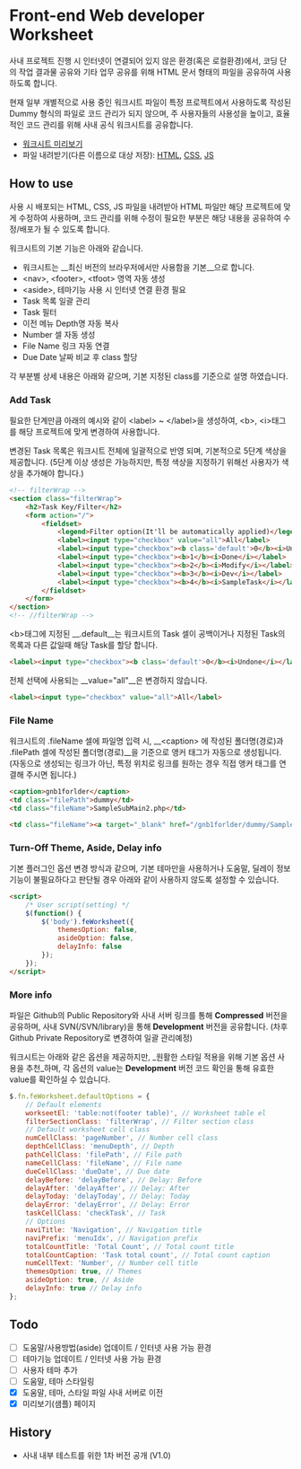 # Front-end Web developer Worksheet
사내 프로젝트 진행 시 인터넷이 연결되어 있지 않은 환경(혹은 로컬환경)에서, 코딩 단의 작업 결과물 공유와 기타 업무 공유를 위해 HTML 문서 형태의 파일을 공유하여 사용하도록 합니다.

현재 일부 개별적으로 사용 중인 워크시트 파일이 특정 프로젝트에서 사용하도록 작성된 Dummy 형식의 파일로 코드 관리가 되지 않으며, 주 사용자들의 사용성을 높이고, 효율적인 코드 관리를 위해 사내 공식 워크시트를 공유합니다.

- [워크시트 미리보기](http://cidow.com/worksheet/worksheet.html)
- 파일 내려받기(다른 이름으로 대상 저장): [HTML](http://cidow.com/worksheet/worksheet.html), [CSS](http://cidow.com/worksheet/worksheet.min.css), [JS](http://cidow.com/worksheet/worksheet.min.js)

## How to use
사용 시 배포되는 HTML, CSS, JS 파일을 내려받아 HTML 파일만 해당 프로젝트에 맞게 수정하여 사용하며, 코드 관리를 위해 수정이 필요한 부분은 해당 내용을 공유하여 수정/배포가 될 수 있도록 합니다.

워크시트의 기본 기능은 아래와 같습니다.

- 워크시트는 __최신 버전의 브라우저에서만 사용함을 기본__으로 합니다.
- &lt;nav&gt;, &lt;footer&gt;, &lt;tfoot&gt; 영역 자동 생성
- &lt;aside&gt;, 테마기능 사용 시 인터넷 연결 환경 필요
- Task 목록 일괄 관리
- Task 필터
- 이전 메뉴 Depth명 자동 복사
- Number 셀 자동 생성
- File Name 링크 자동 연결
- Due Date 날짜 비교 후 class 할당

각 부분별 상세 내용은 아래와 같으며, 기본 지정된 class를 기준으로 설명 하였습니다.

### Add Task
필요한 단계만큼 아래의 예시와 같이 &lt;label&gt; ~ &lt;/label&gt;을 생성하여, &lt;b&gt;, &lt;i&gt;태그를 해당 프로젝트에 맞게 변경하여 사용합니다.

변경된 Task 목록은 워크시트 전체에 일괄적으로 반영 되며, 기본적으로 5단계 색상을 제공합니다. (5단계 이상 생성은 가능하지만, 특정 색상을 지정하기 위해선 사용자가 색상을 추가해야 합니다.)

```html
<!-- filterWrap -->
<section class="filterWrap">
	<h2>Task Key/Filter</h2>
	<form action="/">
		<fieldset>
			<legend>Filter option(It'll be automatically applied)</legend>
			<label><input type="checkbox" value="all">All</label>
			<label><input type="checkbox"><b class='default'>0</b><i>Undone</i></label>
			<label><input type="checkbox"><b>1</b><i>Done</i></label>
			<label><input type="checkbox"><b>2</b><i>Modify</i></label>
			<label><input type="checkbox"><b>3</b><i>Dev</i></label>
			<label><input type="checkbox"><b>4</b><i>SampleTask</i></label>
		</fieldset>
	</form>
</section>
<!-- //filterWrap -->
```

&lt;b&gt;태그에 지정된 __.default__는 워크시트의 Task 셀이 공백이거나 지정된 Task의 목록과 다른 값일때 해당 Task를 할당 합니다.

```html
<label><input type="checkbox"><b class='default'>0</b><i>Undone</i></label>
```

전체 선택에 사용되는 __value="all"__은 변경하지 않습니다.
```html
<label><input type="checkbox" value="all">All</label>
```

### File Name
워크시트의 .fileName 셀에 파일명 입력 시, __&lt;caption&gt; 에 작성된 폴더명(경로)과 .filePath 셀에 작성된 폴더명(경로)__을 기준으로 앵커 태그가 자동으로 생성됩니다. (자동으로 생성되는 링크가 아닌, 특정 위치로 링크를 원하는 경우 직접 앵커 태그를 연결해 주시면 됩니다.)


```html
<caption>gnb1forlder</caption>
<td class="filePath">dummy</td>
<td class="fileName">SampleSubMain2.php</td>
```

```html
<td class="fileName"><a target="_blank" href="/gnb1forlder/dummy/SampleSubMain2.php">SampleSubMain2.php</td>
```

### Turn-Off Theme, Aside, Delay info
기본 플러그인 옵션 변경 방식과 같으며, 기본 테마만을 사용하거나 도움말, 딜레이 정보 기능이 불필요하다고 판단될 경우 아래와 같이 사용하지 않도록 설정할 수 있습니다.

```html
<script>
	/* User script(setting) */
	$(function() {
		$('body').feWorksheet({
			themesOption: false,
		    asideOption: false,
		    delayInfo: false
		});
	});
</script>
```

### More info
파일은 Github의 Public Repository와 사내 서버 링크를 통해 __Compressed__ 버전을 공유하며, 사내 SVN(/SVN/library)을 통해 __Development__ 버전을 공유합니다. (차후 Github Private Repository로 변경하여 일괄 관리예정)

워크시트는 아래와 같은 옵션을 제공하지만, _원활한 스타일 적용을 위해 기본 옵션 사용을 추천_하며, 각 옵션의 value는 __Development__ 버전 코드 확인을 통해 유효한 value를 확인하실 수 있습니다.

```javascript
$.fn.feWorksheet.defaultOptions = {
	// Default elements
	workseetEl: 'table:not(footer table)', // Worksheet table el
	filterSectionClass: 'filterWrap', // Filter section class
	// Default worksheet cell class
	numCellClass: 'pageNumber', // Number cell class
	depthCellClass: 'menuDepth', // Depth
	pathCellClass: 'filePath', // File path
	nameCellClass: 'fileName', // File name
	dueCellClass: 'dueDate', // Due date
	delayBefore: 'delayBefore', // Delay: Before
	delayAfter: 'delayAfter', // Delay: After
	delayToday: 'delayToday', // Delay: Today
	delayError: 'delayError', // Delay: Error
	taskCellClass: 'checkTask', // Task
	// Options
	naviTitle: 'Navigation', // Navigation title
	naviPrefix: 'menuIdx', // Navigation prefix
	totalCountTitle: 'Total Count', // Total count title
	totalCountCaption: 'Task total count', // Total count caption
	numCellText: 'Number', // Number cell title
	themesOption: true, // Themes
	asideOption: true, // Aside
	delayInfo: true // Delay info
};
```
## Todo
- [ ] 도움말/사용방법(aside) 업데이트 / 인터넷 사용 가능 환경
- [ ] 테마기능 업데이트 / 인터넷 사용 가능 환경
- [ ] 사용자 테마 추가
- [ ] 도움말, 테마 스타일링
- [x] 도움말, 테마, 스타일 파일 사내 서버로 이전
- [x] 미리보기(샘플) 페이지

## History
- 사내 내부 테스트를 위한 1차 버전 공개 (V1.0)